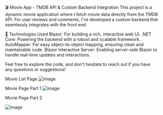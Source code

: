 🎬 Movie App - TMDB API & Custom Backend Integration
This project is a dynamic movie application where I fetch movie data directly from the TMDB API. For user reviews and comments, I've developed a custom backend that seamlessly integrates with the front end.

🔧 Technologies Used
Blazor: For building a rich, interactive web UI.
.NET Core: Powering the backend with a robust and scalable framework.
AutoMapper: For easy object-to-object mapping, ensuring clean and maintainable code.
Blazor Interactive Server: Enabling server-side Blazor to handle real-time updates and interactions.

Feel free to explore the code, and don't hesitate to reach out if you have any questions or suggestions!



Movie List Page
![image](https://github.com/user-attachments/assets/7b7338b1-bd0d-4339-8391-e4135c13392c)

Movie Page Part 1
![image](https://github.com/user-attachments/assets/8cb0ed07-f191-4867-8e3b-cd2ed8ce4f50)

Movie Page Part 2 

![image](https://github.com/user-attachments/assets/18d6d416-e86c-49a9-ae7a-665ae4120886)



